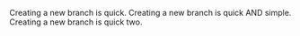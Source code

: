 Creating a new branch is quick.
Creating a new branch is quick AND simple.
Creating a new branch is quick two.
